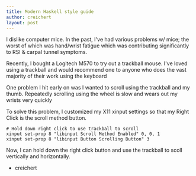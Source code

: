 ```yaml
---
title: Modern Haskell style guide
author: creichert
layout: post
---
```


I dislike computer mice. In the past, I've had various problems w/ mice; the
worst of which was hand/wrist fatigue which was contributing significantly to
RSI & carpal tunnel symptoms.

Recently, I bought a Logitech M570 to try out a trackball mouse. I've loved
using a trackball and would recommend one to anyone who does the vast majority
of their work using the keyboard

One problem I hit early on was I wanted to scroll using the trackball and my
thumb. Repeatedly scrolling using the wheel is slow and wears out my wrists very
quickly

To solve this problem, I customized my X11 xinput settings so that my Right
Click is the scroll method button. 

    # Hold down right click to use trackball to scroll
    xinput set-prop 8 "libinput Scroll Method Enabled" 0, 0, 1
    xinput set-prop 8 "libinput Button Scrolling Button" 3
    
Now, I can hold down the right click button and use the trackball to scoll
vertically and horizontally.

- creichert
